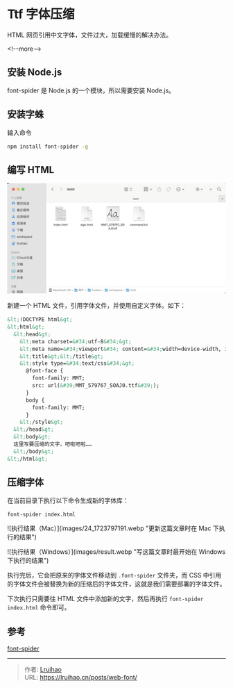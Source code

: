 # Ttf 字体压缩


HTML 网页引用中文字体，文件过大，加载缓慢的解决办法。

&lt;!--more--&gt;

## 安装 Node.js

font-spider 是 Node.js 的一个模块，所以需要安装 Node.js。

## 安装字蛛

输入命令

```bash
npm install font-spider -g
```

## 编写 HTML

![文件结构](images/24_1723796848.webp)

新建一个 HTML 文件，引用字体文件，并使用自定义字体。如下：

```html
&lt;!DOCTYPE html&gt;
&lt;html&gt;
  &lt;head&gt;
    &lt;meta charset=&#34;utf-8&#34;&gt;
    &lt;meta name=&#34;viewport&#34; content=&#34;width=device-width, initial-scale=1&#34;&gt;
    &lt;title&gt;&lt;/title&gt;
    &lt;style type=&#34;text/css&#34;&gt;
      @font-face {
        font-family: MMT;
        src: url(&#39;MMT_579767_SOAJ0.ttf&#39;);
      }
      body {
        font-family: MMT;
      }
    &lt;/style&gt;
  &lt;/head&gt;
  &lt;body&gt;
  这里写要压缩的文字，吧啦吧啦……
  &lt;/body&gt;
&lt;/html&gt;
```

## 压缩字体

在当前目录下执行以下命令生成新的字体库：

```bash
font-spider index.html
```

![执行结果（Mac）](images/24_1723797191.webp &#34;更新这篇文章时在 Mac 下执行的结果&#34;)

![执行结果（Windows）](images/result.webp &#34;写这篇文章时最开始在 Windows 下执行的结果&#34;)

执行完后，它会把原来的字体文件移动到 `.font-spider` 文件夹，而 CSS 中引用的字体文件会被替换为新的压缩后的字体文件，这就是我们需要部署的字体文件。

下次执行只需要往 HTML 文件中添加新的文字，然后再执行 `font-spider index.html` 命令即可。

## 参考

[font-spider](https://github.com/aui/font-spider)


---

> 作者: [Lruihao](https://github.com/Lruihao)  
> URL: https://lruihao.cn/posts/web-font/  

